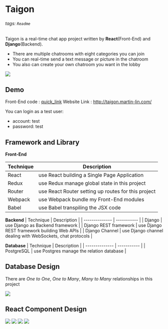 # Taigon

###### tags: `Readme`

Taigon is a real-time chat app project written by **React**(Front-End) and **Django**(Backend).
* There are multiple chatrooms with eight categories you can join
* You can real-time send a text message or picture in the chatroom
* You also can create your own chatroom you want in the lobby

![](https://i.imgur.com/Z0yjSyk.png)

## Demo
Front-End code : [quick_link](https://github.com/ChengYiLin/Taigon/tree/master/Taigon/frontend/src)
Website Link : http://taigon.martin-lin.com/

You can login as a test user:
* account: test
* password: test



## Framework and Library

**Front-End**

| Technique  | Description | 
| ---------- | ----------- |
| React      | use React building a Single Page Application |
| Redux      | use Redux manage global state in this project |
| Router     | use React Router setting up routes for this project |
| Webpack | use Webpack bundle my Front-End modules |
| Babel   | use Babel transpiling the JSX code |

**Backend**
| Technique      | Description | 
| -------------- | ----------- |
| Django         | use Django as Backend framework |
| Django REST framework | use Django REST framework building Web APIs |
| Django Channel | use Django channel dealing with WebSockets, chat protocols |

**Database**
| Technique      | Description | 
| -------------- | ----------- |
| PostgreSQL     | use Postgres manage the relation database |

## Database Design

There are *One to One*, *One to Many*, *Many to Many* relationships in this project

![](https://i.imgur.com/UwMcVcJ.png)

## React Component Design

![](https://i.imgur.com/JRcdcaI.jpg)
![](https://i.imgur.com/nldUuz5.jpg)
![](https://i.imgur.com/kYOG0iM.jpg)
![](https://i.imgur.com/pXXe688.jpg)
